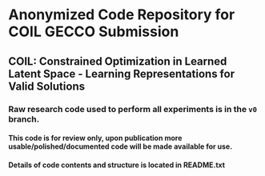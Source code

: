 # Anonymized Code Repository for COIL GECCO Submission
## COIL: Constrained Optimization in Learned Latent Space - Learning Representations for Valid Solutions

### Raw research code used to perform all experiments is in the ``v0`` branch. 

#### This code is for review only, upon publication more usable/polished/documented code will be made available for use.

#### Details of code contents and structure is located in README.txt

